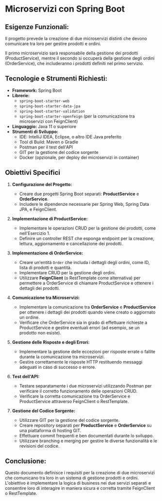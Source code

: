 # Microservizi con Spring Boot

## Esigenze Funzionali:

Il progetto prevede la creazione di due microservizi distinti che devono comunicare tra loro per gestire prodotti e ordini.

Il primo microservizio sarà responsabile della gestione dei prodotti (ProductService), mentre il secondo si occuperà della gestione degli ordini (OrderService), che includeranno i prodotti definiti nel primo servizio.

## Tecnologie e Strumenti Richiesti:

- **Framework:** Spring Boot
- **Librerie:**
  - `spring-boot-starter-web`
  - `spring-boot-starter-data-jpa`
  - `spring-boot-starter-validation`
  - `spring-boot-starter-openfeign` (per la comunicazione tra microservizi con FeignClient)
- **Linguaggio:** Java 11 o superiore
- **Strumenti di Sviluppo:**
  - IDE: IntelliJ IDEA, Eclipse, o altro IDE Java preferito
  - Tool di Build: Maven o Gradle
  - Postman per il test dell'API
  - GIT per la gestione del codice sorgente
  - Docker (opzionale, per deploy dei microservizi in container)

## Obiettivi Specifici

1. **Configurazione del Progetto:**
   - Creare due progetti Spring Boot separati: **ProductService** e **OrderService**.
   - Includere le dipendenze necessarie per Spring Web, Spring Data JPA, e FeignClient.

2. **Implementazione di ProductService:**
   - Implementare le operazioni CRUD per la gestione dei prodotti, come nell'Esercizio 1.
   - Definire un controller REST che esponga endpoint per la creazione, lettura, aggiornamento e cancellazione dei prodotti.

3. **Implementazione di OrderService:**
   - Creare un'entità `Order` che includa i dettagli degli ordini, come ID, lista di prodotti e quantità.
   - Implementare CRUD per la gestione degli ordini.
   - Utilizzare **FeignClient** (o RestTemplate come alternativa) per permettere a OrderService di chiamare ProductService e ottenere i dettagli dei prodotti.

4. **Comunicazione tra Microservizi:**
   - Implementare la comunicazione tra **OrderService** e **ProductService** per ottenere i dettagli dei prodotti quando viene creato o aggiornato un ordine.
   - Verificare che OrderService sia in grado di effettuare richieste a ProductService e gestire eventuali errori (ad esempio, se un prodotto non esiste).

5. **Gestione delle Risposte e degli Errori:**
   - Implementare la gestione delle eccezioni per risposte errate o fallite durante la comunicazione tra microservizi.
   - Gestire correttamente le risposte HTTP restituendo messaggi adeguati in caso di successo o errore.

6. **Test dell'API:**
   - Testare separatamente i due microservizi utilizzando Postman per verificare il corretto funzionamento delle operazioni CRUD.
   - Verificare la corretta comunicazione tra OrderService e ProductService attraverso FeignClient o RestTemplate.

7. **Gestione del Codice Sorgente:**
   - Utilizzare GIT per la gestione del codice sorgente.
   - Creare repository separati per **ProductService** e **OrderService** su una piattaforma di hosting GIT.
   - Effettuare commit frequenti e ben documentati durante lo sviluppo.
   - Utilizzare branching e merging per gestire le diverse funzionalità e le revisioni del codice.

## Conclusione:

Questo documento definisce i requisiti per la creazione di due microservizi che comunicano tra loro in un sistema di gestione prodotti e ordini. L'obiettivo è implementare la logica di business nei due servizi separati e consentire loro di interagire in maniera sicura e corretta tramite FeignClient o RestTemplate.
